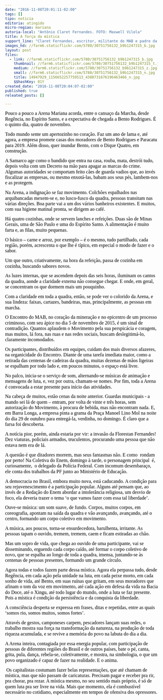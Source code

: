 ```yaml
---
date: "2016-11-08T20:01:11-02:00"
tags: []
tipo: noticia
editoria: atingido
micro-regiao: mariana
autoria-local: "Antônio Claret Fernandes. FOTO: Maxwell Vilela"
title: A força da mística
support_line: "Claret Fernandes, escritor, militante do MAB e padre da Arquidiocese de Mariana, conta sobre o Encontro dos Atingidos em Mariana (MG)"
images_hd: //farm6.staticflickr.com/5780/30751756132_b9b1247315_b.jpg
layout: post
files:
  - link: //farm6.staticflickr.com/5780/30751756132_b9b1247315_b.jpg
    thumbnail: //farm6.staticflickr.com/5780/30751756132_b9b1247315_t.jpg
    medium: //farm6.staticflickr.com/5780/30751756132_b9b1247315_z.jpg
    small: //farm6.staticflickr.com/5780/30751756132_b9b1247315_n.jpg
    title: 14947929_1156652257759513_4388731676196463466_n.jpg
    $$hashKey: 01Y
created_date: "2016-11-08T20:04:07-02:00"
published: true
releated_posts: []

---
```

<div id="m_87733727642140375yui_3_16_0_ym19_1_1478641891411_2876" style="color: rgb(0, 0, 0); font-family: HelveticaNeue, &quot;Helvetica Neue&quot;, Helvetica, Arial, &quot;Lucida Grande&quot;, sans-serif; font-size: 16px; margin: 0cm 0cm 10pt;"><span id="m_87733727642140375yui_3_16_0_ym19_1_1478641891411_2877" style="line-height: 18.4px; font-size: 12pt;"><font face="Calibri" id="m_87733727642140375yui_3_16_0_ym19_1_1478641891411_2878">Pouco a pouco a Arena Mariana acorda, entre o cansa&ccedil;o da Marcha, desde Reg&ecirc;ncia, no Esp&iacute;rito Santo, e a expectativa de chegada a Bento Rodrigues. &Eacute; o quinto dia, quatro de novembro.</font></span></div>

<div id="m_87733727642140375yui_3_16_0_ym19_1_1478641891411_2880" style="color: rgb(0, 0, 0); font-family: HelveticaNeue, &quot;Helvetica Neue&quot;, Helvetica, Arial, &quot;Lucida Grande&quot;, sans-serif; font-size: 16px; margin: 0cm 0cm 10pt;"><span id="m_87733727642140375yui_3_16_0_ym19_1_1478641891411_2881" style="line-height: 18.4px; font-size: 12pt;"><font face="Calibri" id="m_87733727642140375yui_3_16_0_ym19_1_1478641891411_2882">Todo mundo sente um apertozinho no cora&ccedil;&atilde;o. Faz um ano de lama e, at&eacute; agora, a empresa promete casas dos moradores de Bento Rodrigues e Paracatu para 2019. Al&eacute;m disso, quer inundar Bento, com o Dique Quatro, em constru&ccedil;&atilde;o.</font></span></div>

<div id="m_87733727642140375yui_3_16_0_ym19_1_1478641891411_2884" style="color: rgb(0, 0, 0); font-family: HelveticaNeue, &quot;Helvetica Neue&quot;, Helvetica, Arial, &quot;Lucida Grande&quot;, sans-serif; font-size: 16px; margin: 0cm 0cm 10pt;"><span id="m_87733727642140375yui_3_16_0_ym19_1_1478641891411_2885" style="line-height: 18.4px; font-size: 12pt;"><font face="Calibri" id="m_87733727642140375yui_3_16_0_ym19_1_1478641891411_2886">A Samarco age como o bandido que entra na casa, rouba, mata, destr&oacute;i tudo, depois volta com um Decreto na m&atilde;o para apagar as marcas do crime. Algumas autoridades se comportam feito c&atilde;es de guarda vadios que, ao inv&eacute;s fiscalizar as empresas, ou mesmo enxot&aacute;-las, babam aos seus p&eacute;s, lambem-nos e as protegem.</font></span></div>

<div id="m_87733727642140375yui_3_16_0_ym19_1_1478641891411_2888" style="color: rgb(0, 0, 0); font-family: HelveticaNeue, &quot;Helvetica Neue&quot;, Helvetica, Arial, &quot;Lucida Grande&quot;, sans-serif; font-size: 16px; margin: 0cm 0cm 10pt;"><span id="m_87733727642140375yui_3_16_0_ym19_1_1478641891411_2889" style="line-height: 18.4px; font-size: 12pt;"><font face="Calibri" id="m_87733727642140375yui_3_16_0_ym19_1_1478641891411_2890">Na Arena, a indigna&ccedil;&atilde;o se faz movimento. Colch&otilde;es espalhados nas arquibancadas mexem-se e, no lusco-fusco da quadra, pessoas transitam nas v&aacute;rias dire&ccedil;&otilde;es. Boa parte vai a um dos v&aacute;rios banheiros existentes. E muitos, com sua higiene matinal pronta, se dirigem ao caf&eacute;.</font></span></div>

<div id="m_87733727642140375yui_3_16_0_ym19_1_1478641891411_2892" style="color: rgb(0, 0, 0); font-family: HelveticaNeue, &quot;Helvetica Neue&quot;, Helvetica, Arial, &quot;Lucida Grande&quot;, sans-serif; font-size: 16px; margin: 0cm 0cm 10pt;"><span id="m_87733727642140375yui_3_16_0_ym19_1_1478641891411_2893" style="line-height: 18.4px; font-size: 12pt;"><font face="Calibri" id="m_87733727642140375yui_3_16_0_ym19_1_1478641891411_2894">H&aacute; quatro cozinhas, onde se servem lanches e refei&ccedil;&otilde;es. Duas s&atilde;o de Minas Gerais, uma de S&atilde;o Paulo e uma do Esp&iacute;rito Santo. A alimenta&ccedil;&atilde;o &eacute; muito farta e, as filas, muito pequenas.</font></span></div>

<div id="m_87733727642140375yui_3_16_0_ym19_1_1478641891411_2896" style="color: rgb(0, 0, 0); font-family: HelveticaNeue, &quot;Helvetica Neue&quot;, Helvetica, Arial, &quot;Lucida Grande&quot;, sans-serif; font-size: 16px; margin: 0cm 0cm 10pt;"><span id="m_87733727642140375yui_3_16_0_ym19_1_1478641891411_2897" style="line-height: 18.4px; font-size: 12pt;"><font face="Calibri" id="m_87733727642140375yui_3_16_0_ym19_1_1478641891411_2898">O b&aacute;sico &ndash; carne e arroz, por exemplo &ndash; &eacute; o mesmo, tudo partilhado, cada regi&atilde;o, por&eacute;m, acrescenta o que lhe &eacute; t&iacute;pico, em especial o modo de fazer e o sabor.</font></span></div>

<div id="m_87733727642140375yui_3_16_0_ym19_1_1478641891411_2900" style="color: rgb(0, 0, 0); font-family: HelveticaNeue, &quot;Helvetica Neue&quot;, Helvetica, Arial, &quot;Lucida Grande&quot;, sans-serif; font-size: 16px; margin: 0cm 0cm 10pt;"><span id="m_87733727642140375yui_3_16_0_ym19_1_1478641891411_2901" style="line-height: 18.4px; font-size: 12pt;"><font face="Calibri" id="m_87733727642140375yui_3_16_0_ym19_1_1478641891411_2902">Um que outro, criativamente, na hora da refei&ccedil;&atilde;o, passa de cozinha em cozinha, buscando sabores novos.</font></span></div>

<div id="m_87733727642140375yui_3_16_0_ym19_1_1478641891411_2904" style="color: rgb(0, 0, 0); font-family: HelveticaNeue, &quot;Helvetica Neue&quot;, Helvetica, Arial, &quot;Lucida Grande&quot;, sans-serif; font-size: 16px; margin: 0cm 0cm 10pt;"><span id="m_87733727642140375yui_3_16_0_ym19_1_1478641891411_2905" style="line-height: 18.4px; font-size: 12pt;"><font face="Calibri" id="m_87733727642140375yui_3_16_0_ym19_1_1478641891411_2906">As luzes internas, que se ascendem depois das seis horas, iluminam os cantos da quadra, aonde a claridade externa n&atilde;o consegue chegar. E onde, em geral, se concentram os que dormem mais um pouquinho.</font></span></div>

<div id="m_87733727642140375yui_3_16_0_ym19_1_1478641891411_2908" style="color: rgb(0, 0, 0); font-family: HelveticaNeue, &quot;Helvetica Neue&quot;, Helvetica, Arial, &quot;Lucida Grande&quot;, sans-serif; font-size: 16px; margin: 0cm 0cm 10pt;"><span id="m_87733727642140375yui_3_16_0_ym19_1_1478641891411_2909" style="line-height: 18.4px; font-size: 12pt;"><font face="Calibri" id="m_87733727642140375yui_3_16_0_ym19_1_1478641891411_2910">Com a claridade em toda a quadra, ent&atilde;o, se pode ver o colorido da Arena, e sua lindeza: faixas, cartazes, bandeiras, mas, principalmente, as pessoas em marcha.&nbsp;<span id="m_87733727642140375yui_3_16_0_ym19_1_1478641891411_2911">&nbsp;</span></font></span></div>

<div id="m_87733727642140375yui_3_16_0_ym19_1_1478641891411_2913" style="color: rgb(0, 0, 0); font-family: HelveticaNeue, &quot;Helvetica Neue&quot;, Helvetica, Arial, &quot;Lucida Grande&quot;, sans-serif; font-size: 16px; margin: 0cm 0cm 10pt;"><span id="m_87733727642140375yui_3_16_0_ym19_1_1478641891411_2914" style="line-height: 18.4px; font-size: 12pt;"><font face="Calibri" id="m_87733727642140375yui_3_16_0_ym19_1_1478641891411_2915">O Encontro do MAB, no cora&ccedil;&atilde;o da minera&ccedil;&atilde;o e no epicentro de um processo criminoso, com seu &aacute;pice no dia 5 de novembro de 2015, &eacute; um sinal de contradi&ccedil;&atilde;o. Quantos aplaudem o Movimento pela sua perspic&aacute;cia e coragem, mas muitos, l&aacute; fora, nas ruas e nas redes sociais, buscam deslegitim&aacute;-lo, claramente incomodados.</font></span></div>

<div id="m_87733727642140375yui_3_16_0_ym19_1_1478641891411_2917" style="color: rgb(0, 0, 0); font-family: HelveticaNeue, &quot;Helvetica Neue&quot;, Helvetica, Arial, &quot;Lucida Grande&quot;, sans-serif; font-size: 16px; margin: 0cm 0cm 10pt;"><span id="m_87733727642140375yui_3_16_0_ym19_1_1478641891411_2918" style="line-height: 18.4px; font-size: 12pt;"><font face="Calibri" id="m_87733727642140375yui_3_16_0_ym19_1_1478641891411_2919">Os participantes, distribu&iacute;dos em equipes, cuidam dos mais diversos afazeres, na organicidade do Encontro. Diante de uma tarefa imediata maior, como a retirada das centenas de cadeiras da quadra, muitas dezenas de m&atilde;os ligeiras se espalham por todo lado e, em poucos minutos, o espa&ccedil;o est&aacute; livre.</font></span></div>

<div id="m_87733727642140375yui_3_16_0_ym19_1_1478641891411_2921" style="color: rgb(0, 0, 0); font-family: HelveticaNeue, &quot;Helvetica Neue&quot;, Helvetica, Arial, &quot;Lucida Grande&quot;, sans-serif; font-size: 16px; margin: 0cm 0cm 10pt;"><span id="m_87733727642140375yui_3_16_0_ym19_1_1478641891411_2922" style="line-height: 18.4px; font-size: 12pt;"><font face="Calibri" id="m_87733727642140375yui_3_16_0_ym19_1_1478641891411_2923">No palco, inicia-se o servi&ccedil;o de som, alternando-se m&uacute;sicas de anima&ccedil;&atilde;o e mensagens de luta, e, vez por outra, chamam-se nomes. Por fim, toda a Arena &eacute; convocada a estar presente para in&iacute;cio das atividades.</font></span></div>

<div id="m_87733727642140375yui_3_16_0_ym19_1_1478641891411_2925" style="color: rgb(0, 0, 0); font-family: HelveticaNeue, &quot;Helvetica Neue&quot;, Helvetica, Arial, &quot;Lucida Grande&quot;, sans-serif; font-size: 16px; margin: 0cm 0cm 10pt;"><span id="m_87733727642140375yui_3_16_0_ym19_1_1478641891411_2926" style="line-height: 18.4px; font-size: 12pt;"><font face="Calibri" id="m_87733727642140375yui_3_16_0_ym19_1_1478641891411_2927">Na cabe&ccedil;a de muitos, est&atilde;o cenas da noite anterior. Guardas municipais - a mando sei l&aacute; de quem &ndash; entram, por volta de vinte e tr&ecirc;s horas, sem autoriza&ccedil;&atilde;o do Movimento, &agrave; procura de bebida, mas n&atilde;o encontram nada. E, em Barra Longa, a empresa pinta a grama da Pra&ccedil;a Manoel Lino Mol na noite do dia 29 de outubro para entreg&aacute;-la, verdinha, no domingo. &Eacute; claro que a farsa foi descoberta.</font></span></div>

<div id="m_87733727642140375yui_3_16_0_ym19_1_1478641891411_2929" style="color: rgb(0, 0, 0); font-family: HelveticaNeue, &quot;Helvetica Neue&quot;, Helvetica, Arial, &quot;Lucida Grande&quot;, sans-serif; font-size: 16px; margin: 0cm 0cm 10pt;"><span id="m_87733727642140375yui_3_16_0_ym19_1_1478641891411_2930" style="line-height: 18.4px; font-size: 12pt;"><font face="Calibri" id="m_87733727642140375yui_3_16_0_ym19_1_1478641891411_2931">A not&iacute;cia pior, por&eacute;m, ainda estaria por vir: a invas&atilde;o da Florestan Fernandes! Dez viaturas, policiais armados, truculentos, procurando uma pessoa que n&atilde;o estava nem era de l&aacute;.</font></span></div>

<div id="m_87733727642140375yui_3_16_0_ym19_1_1478641891411_2933" style="color: rgb(0, 0, 0); font-family: HelveticaNeue, &quot;Helvetica Neue&quot;, Helvetica, Arial, &quot;Lucida Grande&quot;, sans-serif; font-size: 16px; margin: 0cm 0cm 10pt;"><span id="m_87733727642140375yui_3_16_0_ym19_1_1478641891411_2934" style="line-height: 18.4px; font-size: 12pt;"><font face="Calibri" id="m_87733727642140375yui_3_16_0_ym19_1_1478641891411_2935">A quest&atilde;o &eacute; que ditadores morrem, mas seus fantasmas n&atilde;o. E como<span id="m_87733727642140375yui_3_16_0_ym19_1_1478641891411_2936">&nbsp;&nbsp;</span>rondam por perto! Na Coletiva do Enem, domingo &agrave; tarde, o personagem principal<span id="m_87733727642140375yui_3_16_0_ym19_1_1478641891411_2937">&nbsp;&nbsp;</span>&eacute;, curiosamente,<span id="m_87733727642140375yui_3_16_0_ym19_1_1478641891411_2938">&nbsp;&nbsp;</span>o delegado da Pol&iacute;cia Federal. Com incomum desembara&ccedil;o, ele conta dos trabalhos da PF junto ao Minist&eacute;rio de Educa&ccedil;&atilde;o.</font></span></div>

<div id="m_87733727642140375yui_3_16_0_ym19_1_1478641891411_2940" style="color: rgb(0, 0, 0); font-family: HelveticaNeue, &quot;Helvetica Neue&quot;, Helvetica, Arial, &quot;Lucida Grande&quot;, sans-serif; font-size: 16px; margin: 0cm 0cm 10pt;"><span id="m_87733727642140375yui_3_16_0_ym19_1_1478641891411_2941" style="line-height: 18.4px; font-size: 12pt;"><font face="Calibri" id="m_87733727642140375yui_3_16_0_ym19_1_1478641891411_2942">A democracia no Brasil, embora muito nova, est&aacute; caducando. A condi&ccedil;&atilde;o para seu rejuvenescimento &eacute; a participa&ccedil;&atilde;o popular. Alguns at&eacute; pensam que, ao inv&eacute;s de a Reda&ccedil;&atilde;o do Enem abordar a intoler&acirc;ncia religiosa, um desvio de foco, ela deveria trazer o tema &lsquo;o que vamos fazer com essa tal liberdade&rsquo;.</font></span></div>

<div id="m_87733727642140375yui_3_16_0_ym19_1_1478641891411_2944" style="color: rgb(0, 0, 0); font-family: HelveticaNeue, &quot;Helvetica Neue&quot;, Helvetica, Arial, &quot;Lucida Grande&quot;, sans-serif; font-size: 16px; margin: 0cm 0cm 10pt;"><span id="m_87733727642140375yui_3_16_0_ym19_1_1478641891411_2945" style="line-height: 18.4px; font-size: 12pt;"><font face="Calibri" id="m_87733727642140375yui_3_16_0_ym19_1_1478641891411_2946">Ouve-se m&uacute;sica: um som suave, de fundo. Corpos, muitos corpos, em coreografia, apontam na sa&iacute;da da quadra e v&atilde;o avan&ccedil;ando, avan&ccedil;ando, at&eacute; o centro, formando um corpo coletivo em movimento.</font></span></div>

<div id="m_87733727642140375yui_3_16_0_ym19_1_1478641891411_2948" style="color: rgb(0, 0, 0); font-family: HelveticaNeue, &quot;Helvetica Neue&quot;, Helvetica, Arial, &quot;Lucida Grande&quot;, sans-serif; font-size: 16px; margin: 0cm 0cm 10pt;"><span id="m_87733727642140375yui_3_16_0_ym19_1_1478641891411_2949" style="line-height: 18.4px; font-size: 12pt;"><font face="Calibri" id="m_87733727642140375yui_3_16_0_ym19_1_1478641891411_2950">A m&uacute;sica, aos poucos, torna-se ensurdecedora, barulhenta, irritante. As pessoas tapam o ouvido, tremem, tremem, caem e ficam estiradas ao ch&atilde;o.</font></span></div>

<div id="m_87733727642140375yui_3_16_0_ym19_1_1478641891411_2952" style="color: rgb(0, 0, 0); font-family: HelveticaNeue, &quot;Helvetica Neue&quot;, Helvetica, Arial, &quot;Lucida Grande&quot;, sans-serif; font-size: 16px; margin: 0cm 0cm 10pt;"><span id="m_87733727642140375yui_3_16_0_ym19_1_1478641891411_2953" style="line-height: 18.4px; font-size: 12pt;"><font face="Calibri" id="m_87733727642140375yui_3_16_0_ym19_1_1478641891411_2954">Mas um sopro de vida, que chega ao ouvido de uma participante, vai se disseminando, erguendo cada corpo ca&iacute;do, at&eacute; formar o corpo coletivo de novo, que se espalha ao longo de toda a quadra, imensa, juntando-se &agrave;s centenas de pessoas presentes, formando um grande c&iacute;rculo.</font></span></div>

<div id="m_87733727642140375yui_3_16_0_ym19_1_1478641891411_2956" style="color: rgb(0, 0, 0); font-family: HelveticaNeue, &quot;Helvetica Neue&quot;, Helvetica, Arial, &quot;Lucida Grande&quot;, sans-serif; font-size: 16px; margin: 0cm 0cm 10pt;"><span id="m_87733727642140375yui_3_16_0_ym19_1_1478641891411_2957" style="line-height: 18.4px; font-size: 12pt;"><font face="Calibri" id="m_87733727642140375yui_3_16_0_ym19_1_1478641891411_2958">Agora todas e todos fazem parte dessa m&iacute;stica. Agora ela perpassa tudo, desde Reg&ecirc;ncia, em cada a&ccedil;&atilde;o pela unidade na luta, em cada peixe morto, em cada sonho de vida, at&eacute; Bento, em suas ru&iacute;nas que gritam, em seus moradores que afinam o tom da voz em movimento, at&eacute; cada a&ccedil;&atilde;o em defesa da vida na Bacia do Doce, at&eacute; o Xingu, at&eacute; todo lugar do mundo, onde a luta se faz presente. Pois a m&iacute;stica &eacute; condi&ccedil;&atilde;o da persist&ecirc;ncia e da conquista da liberdade.</font></span></div>

<div id="m_87733727642140375yui_3_16_0_ym19_1_1478641891411_2960" style="color: rgb(0, 0, 0); font-family: HelveticaNeue, &quot;Helvetica Neue&quot;, Helvetica, Arial, &quot;Lucida Grande&quot;, sans-serif; font-size: 16px; margin: 0cm 0cm 10pt;"><span id="m_87733727642140375yui_3_16_0_ym19_1_1478641891411_2961" style="line-height: 18.4px; font-size: 12pt;"><font face="Calibri" id="m_87733727642140375yui_3_16_0_ym19_1_1478641891411_2962">A consci&ecirc;ncia desperta se expressa em frases, ditas e repetidas, entre as quais &lsquo;somos rio, somos muitos, somos fortes&rsquo;.</font></span></div>

<div id="m_87733727642140375yui_3_16_0_ym19_1_1478641891411_2964" style="color: rgb(0, 0, 0); font-family: HelveticaNeue, &quot;Helvetica Neue&quot;, Helvetica, Arial, &quot;Lucida Grande&quot;, sans-serif; font-size: 16px; margin: 0cm 0cm 10pt;"><span id="m_87733727642140375yui_3_16_0_ym19_1_1478641891411_2965" style="line-height: 18.4px; font-size: 12pt;"><font face="Calibri" id="m_87733727642140375yui_3_16_0_ym19_1_1478641891411_2966">Atrav&eacute;s de gestos, camponeses carpem, pescadores lan&ccedil;am suas redes, o trabalho mostra sua for&ccedil;a na transforma&ccedil;&atilde;o da natureza, na produ&ccedil;&atilde;o de toda riqueza acumulada, e se revive a mem&oacute;ria do povo na labuta do dia a dia.</font></span></div>

<div id="m_87733727642140375yui_3_16_0_ym19_1_1478641891411_2968" style="color: rgb(0, 0, 0); font-family: HelveticaNeue, &quot;Helvetica Neue&quot;, Helvetica, Arial, &quot;Lucida Grande&quot;, sans-serif; font-size: 16px; margin: 0cm 0cm 10pt;"><span id="m_87733727642140375yui_3_16_0_ym19_1_1478641891411_2969" style="line-height: 18.4px; font-size: 12pt;"><font face="Calibri" id="m_87733727642140375yui_3_16_0_ym19_1_1478641891411_2970">A Arena inteira, contagiada por essa energia popular, com participa&ccedil;&atilde;o de pessoas de diferentes regi&otilde;es do Brasil e de outros pa&iacute;ses, bate o p&eacute;, canta, grita, pula, dan&ccedil;a, rebela-se, coletivamente, e mostra, na simbologia, o que um povo organizado &eacute; capaz de fazer na realidade. E o anima.</font></span></div>

<div dir="ltr" id="m_87733727642140375yui_3_16_0_ym19_1_1478641891411_2972" style="color: rgb(0, 0, 0); font-family: HelveticaNeue, &quot;Helvetica Neue&quot;, Helvetica, Arial, &quot;Lucida Grande&quot;, sans-serif; font-size: 16px; margin: 0cm 0cm 10pt;"><span id="m_87733727642140375yui_3_16_0_ym19_1_1478641891411_2973" style="line-height: 18.4px; font-size: 12pt;"><font face="Calibri" id="m_87733727642140375yui_3_16_0_ym19_1_1478641891411_2974"><span id="m_87733727642140375yui_3_16_0_ym19_1_1478641891411_2975">&nbsp;</span>Os capitalistas costumam fazer belas representa&ccedil;&otilde;es, que at&eacute; chamam de m&iacute;stica, mas que n&atilde;o passam de caricaturas. Precisam pagar e receber pra rir, pra chorar, pra rezar. A m&iacute;stica mesmo, no seu sentido mais pr&oacute;prio, &eacute; s&oacute; de quem luta pra ser livre na vida. Mais que momento, ela &eacute; combust&iacute;vel necess&aacute;rio no cotidiano, especialmente em tempos de ofensiva dos opressores.</font></span></div>
